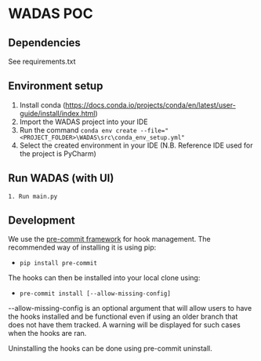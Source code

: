 # WADAS POC

## Dependencies

See requirements.txt

## Environment setup
1. Install conda (https://docs.conda.io/projects/conda/en/latest/user-guide/install/index.html)
2. Import the WADAS project into your IDE
3. Run the command  ```conda env create --file="<PROJECT_FOLDER>\WADAS\src\conda_env_setup.yml"```
4. Select the created environment in your IDE (N.B. Reference IDE used for the project is PyCharm)

## Run WADAS (with UI)

    1. Run main.py

## Development

We use the [pre-commit framework](https://pre-commit.com/) for hook management. The recommended way of installing it is using pip:

* `pip install pre-commit`

The hooks can then be installed into your local clone using:

* `pre-commit install [--allow-missing-config]`

--allow-missing-config is an optional argument that will allow users to have the hooks installed and be functional even if using an older branch that does not have them tracked. A warning will be displayed for such cases when the hooks are ran.

Uninstalling the hooks can be done using pre-commit uninstall.
